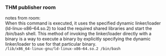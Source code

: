 ### THM publisher room
notes from room: \
When this command is executed, it uses the specified dynamic linker/loader (ld-linux-x86–64.so.2) to load the required shared libraries and start the /bin/bash shell. This method of invoking the linker/loader directly with a binary is a way to execute a binary by explicitly specifying the dynamic linker/loader to use for that particular binary.\
`/lib/x86_64-linux-gnu/ld-linux-x86–64.so.2 /bin/bash`

